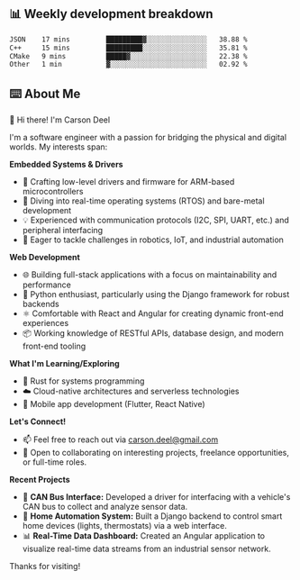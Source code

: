 ## 📊 Weekly development breakdown
<!--START_SECTION:waka-->

```txt
JSON    17 mins         █████████▓░░░░░░░░░░░░░░░   38.88 %
C++     15 mins         █████████░░░░░░░░░░░░░░░░   35.81 %
CMake   9 mins          █████▓░░░░░░░░░░░░░░░░░░░   22.38 %
Other   1 min           ▓░░░░░░░░░░░░░░░░░░░░░░░░   02.92 %
```

<!--END_SECTION:waka-->

## ⌨️ About Me
👋 Hi there! I'm Carson Deel

I'm a software engineer with a passion for bridging the physical and digital worlds. My interests span:

**Embedded Systems & Drivers**

* 🔧  Crafting low-level drivers and firmware for ARM-based microcontrollers
* 🤖  Diving into real-time operating systems (RTOS) and bare-metal development
* 💡  Experienced with communication protocols (I2C, SPI, UART, etc.) and peripheral interfacing
* 🚀  Eager to tackle challenges in robotics, IoT, and industrial automation

**Web Development**

* 🌐  Building full-stack applications with a focus on maintainability and performance
* 🐍  Python enthusiast, particularly using the Django framework for robust backends
* ⚛️  Comfortable with React and Angular for creating dynamic front-end experiences
* 📦  Working knowledge of RESTful APIs, database design, and modern front-end tooling

**What I'm Learning/Exploring**

* 🦀  Rust for systems programming
* ☁️  Cloud-native architectures and serverless technologies
* 📱  Mobile app development (Flutter, React Native)

**Let's Connect!**

* 📫  Feel free to reach out via carson.deel@gmail.com
* 💼  Open to collaborating on interesting projects, freelance opportunities, or full-time roles.

**Recent Projects**

* 🚗  **CAN Bus Interface:** Developed a driver for interfacing with a vehicle's CAN bus to collect and analyze sensor data.
* 🏡  **Home Automation System:** Built a Django backend to control smart home devices (lights, thermostats) via a web interface.
* 📊  **Real-Time Data Dashboard:** Created an Angular application to visualize real-time data streams from an industrial sensor network. 

Thanks for visiting! 

